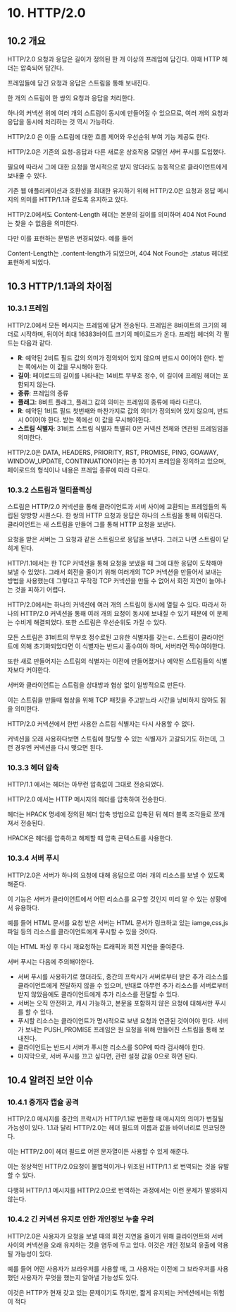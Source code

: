 # 10. HTTP/2.0

## 10.2 개요

HTTP/2.0 요청과 응답은 길이가 정의된 한 개 이상의 프레임에 담긴다.
이때 HTTP 헤더는 압축되어 담긴다.

프레임들에 담긴 요청과 응답은 스트림을 통해 보내진다.

한 개의 스트림이 한 쌍의 요청과 응답을 처리한다.

하나의 커넥션 위에 여러 개의 스트림이 동시에 만들어질 수 있으므로, 여러 개의 요청과 응답을 동시에 처리하는 것 역시 가능하다.

HTTP/2.0 은 이들 스트림에 대한 흐름 제어와 우선순위 부여 기능 제공도 한다.

HTTP/2.0은 기존의 요청-응답과 다른 새로운 상호작용 모델인 서버 푸시를 도입했다.

필요에 따라서 그에 대한 요청을 명시적으로 받지 않더라도 능동적으로 클라이언트에게 보내줄 수 있다.

기존 웹 애플리케이션과 호환성을 최대한 유지하기 위해 HTTP/2.0은 요청과 응답 메시지의 의미를 HTTP/1.1과 같도록 유지하고 있다.

HTTP/2.0에서도 Content-Length 헤더는 본문의 길이를 의미하며 404 Not Found는 찾을 수 없음을 의미한다.

다만 이를 표현하는 문법은 변경되었다. 예를 들어

Content-Length는 .content-length가 되었으며, 404 Not Found는 .status 헤더로 표현하게 되었다.

## 10.3 HTTP/1.1과의 차이점

### 10.3.1 프레임

HTTP/2.0에서 모든 메시지는 프레임에 담겨 전송된다. 프레임은 8바이트의 크기의 헤더로 시작하며, 뒤이어 최대 16383바이트 크기의 페이로드가 온다.
프레임 헤더의 각 필드는 다음과 같다.

- **R**: 예약된 2비트 필드 값의 의미가 정의되어 있지 않으며 반드시 0이어야 한다. 받는 쪽에서는 이 값을 무시해야 한다.
- **길이**: 페이로드의 길이를 나타내는 14비트 무부호 정수, 이 길이에 프레임 헤더는 포함되지 않는다.
- **종류**: 프레임의 종류
- **플래그**: 8비트 플래그, 플래그 값의 의미는 프레임의 종류에 따라 다르다.
- **R**: 예약된 1비트 필드 첫번째와 마찬가지로 값의 의미가 정의되어 있지 않으며, 반드시 0이어야 한다. 받는 쪽에선 이 값을 무시해야한다.
- **스트림 식별자**: 31비트 스트림 식별자 특별히 0은 커넥션 전체와 연관된 프레임임을 의미한다.

HTTP/2.0은 DATA, HEADERS, PRIORITY, RST, PROMISE, PING, GOAWAY, WINDOW_UPDATE, CONTINUATION이라는 총 10가지 프레임을 정의하고 있으며, 페이로드의 형식이나 내용은 프레임 종류에 따라 다르다.

### 10.3.2 스트림과 멀티플렉싱

스트림은 HTTP/2.0 커넥션을 통해 클라이언트과 서버 사이에 교환되는 프레임들의 독립된 양방향 시퀀스다.
한 쌍의 HTTP 요청과 응답은 하나의 스트림을 통해 이뤄진다. 클라이언트는 새 스트림을 만들어 그를 통해 HTTP 요청을 보낸다.

요청을 받은 서버는 그 요청과 같은 스트림으로 응답을 보낸다. 그러고 나면 스트림이 닫히게 된다.

HTTP/1.1에서는 한 TCP 커넥션을 통해 요청을 보냈을 때 그에 대한 응답이 도착해야 보낼 수 있었다. 그래서 회전을 줄이기 위해 여러개의 TCP 커넥션을 만들어서 보내는 방법을 사용했는데 그렇다고 무작정 TCP 커넥션을 만들 수 없어서 회전 지연이 늘어나는 것을 피하기 어렵다.

HTTP/2.0에서는 하나의 커넥션에 여러 개의 스트림이 동시에 열릴 수 있다.
따라서 하나의 HTTP/2.0 커넥션을 통해 여러 개의 요청이 동시에 보내질 수 있기 때문에 이 문제는 수비게 해결되었다.
또한 스트림은 우선순위도 가질 수 있다.

모든 스트림은 31비트의 무부호 정수로된 고유한 식별자를 갖는ㄷ. 스트림이 클라이언트에 의해 초기화되었다면 이 식별자는 반드시 홀수여야 하며, 서버라면 짝수여야한다.

또한 새로 만들어지는 스트림의 식별자는 이전에 만들어졌거나 예약된 스트림들의 식별자보다 커야한다.

서버와 클라이언트는 스트림을 상대방과 협상 없이 일방적으로 만든다.

이는 스트림을 만들때 협상을 위해 TCP 패킷을 주고받느라 시간을 낭비하지 않아도 됨을 의미한다.

HTTP/2.0 커넥션에서 한번 사용한 스트림 식별자는 다시 사용할 수 없다.

커넥션을 오래 사용하다보면 스트림에 할당할 수 있는 식별자가 고갈되기도 하는데, 그런 경우엔 커넥션을 다시 맺으면 된다.

### 10.3.3 헤더 압축

HTTP/1.1 에서는 헤더는 아무런 압축없이 그대로 전송되었다.

HTTP/2.0 에서는 HTTP 메시지의 헤더를 압축하여 전송한다.

헤더는 HPACK 명세에 정의된 헤더 압축 방법으로 압축된 뒤 헤더 블록 조각들로 쪼개져서 전송된다.

HPACK은 헤더를 압축하고 해제할 때 압축 콘텍스트를 사용한다.

### 10.3.4 서버 푸시

HTTP/2.0은 서버가 하나의 요청에 대해 응답으로 여러 개의 리소스를 보낼 수 있도록 해준다.

이 기능은 서버가 클라이언트에서 어떤 리소스를 요구할 것인지 미리 알 수 있는 상황에서 유용하다.

예를 들어 HTML 문서를 요청 받은 서버는 HTML 문서가 링크하고 있는 iamge,css,js 파일 등의 리소스를 클라이언트에게 푸시할 수 있을 것이다.

이는 HTML 파싱 후 다시 재요청하는 트래픽과 회전 지연을 줄여준다.

서버 푸시는 다음에 주의해야한다.

- 서버 푸시를 사용하기로 했더라도, 중간의 프락시가 서버로부터 받은 추가 리소스를 클라이언트에게 전달하지 않을 수 있으며, 반대로 아무런 추가 리소스를 서버로부터 받지 않았음에도 클라이언트에게 추가 리소스를 전달할 수 있다.
- 서버는 오직 안전하고, 캐시 가능하고, 본문을 포함하지 않은 요청에 대해서만 푸시를 할 수 있다.
- 푸시할 리소스는 클라이언트가 명시적으로 보낸 요청과 연관된 것이어야 한다. 서버가 보내는 PUSH_PROMISE 프레임은 원 요청을 위해 만들어진 스트림을 통해 보내진다.
- 클라이언트는 반드시 서버가 푸시한 리소스를 SOP에 따라 검사해야 한다.
- 마지막으로, 서버 푸시를 끄고 싶다면, 관련 설정 값을 0으로 하면 된다.

## 10.4 알려진 보안 이슈

### 10.4.1 중개자 캡슐 공격

HTTP/2.0 메시지를 중간의 프락시가 HTTP/1.1로 변환할 때 메시지의 의미가 변질될 가능성이 있다. 1.1과 달리 HTTP/2.0는 헤더 필드의 이름과 값을 바이너리로 인코딩한다.

이는 HTTP/2.0이 헤더 필드로 어떤 문자열이든 사용할 수 있게 해준다.

이는 정상적인 HTTP/2.0요청이 불법적이거나 위조된 HTTP/1.1 로 번역되는 것을 유발할 수 있다.

다행히 HTTP/1.1 메시지를 HTTP/2.0으로 번역하는 과정에서는 이런 문제가 발생하지 않는다.

### 10.4.2 긴 커넥션 유지로 인한 개인정보 누출 우려

HTTP/2.0은 사용자가 요청을 보낼 때의 회전 지연을 줄이기 위해 클라이언트와 서버 사이의 커넥션을 오래 유지하는 것을 염두에 두고 있다. 이것은 개인 정보의 유출에 악용될 가능성이 있다.

예를 들어 어떤 사용자가 브라우저를 사용할 때, 그 사용자는 이전에 그 브라우저를 사용했던 사용자가 무엇을 했는지 알아낼 가능성도 있다.

이것은 HTTP가 현재 갖고 있는 문제이기도 하지만, 짧게 유지되는 커넥션에서는 위험이 적다
